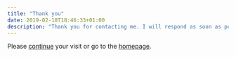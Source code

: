 ```yaml
---
title: "Thank you"
date: 2019-02-18T18:46:33+01:00
description: "Thank you for contacting me. I will respond as soon as possible."
---
```

Please <a href="javascript:history.go(-2);">continue</a> your visit or go to the [homepage](/).
